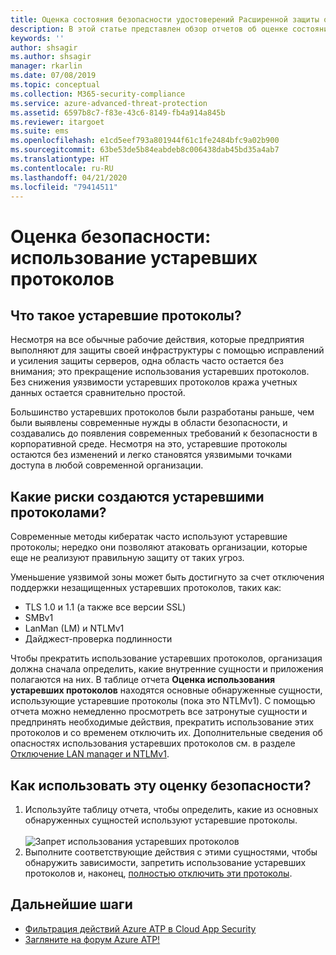 ```yaml
---
title: Оценка состояния безопасности удостоверений Расширенной защиты от угроз Azure с устаревшими протоколами
description: В этой статье представлен обзор отчетов об оценке состояния безопасности удостоверений в устаревших протоколах Azure ATP.
keywords: ''
author: shsagir
ms.author: shsagir
manager: rkarlin
ms.date: 07/08/2019
ms.topic: conceptual
ms.collection: M365-security-compliance
ms.service: azure-advanced-threat-protection
ms.assetid: 6597b8c7-f83e-43c6-8149-fb4a914a845b
ms.reviewer: itargoet
ms.suite: ems
ms.openlocfilehash: e1cd5eef793a801944f61c1fe2484bfc9a02b900
ms.sourcegitcommit: 63be53de5b84eabdeb8c006438dab45bd35a4ab7
ms.translationtype: HT
ms.contentlocale: ru-RU
ms.lasthandoff: 04/21/2020
ms.locfileid: "79414511"
---
```

# <a name="security-assessment-legacy-protocols-usage"></a>Оценка безопасности: использование устаревших протоколов 
 
## <a name="what-are-legacy-protocols"></a>Что такое устаревшие протоколы?

Несмотря на все обычные рабочие действия, которые предприятия выполняют для защиты своей инфраструктуры с помощью исправлений и усиления защиты серверов, одна область часто остается без внимания; это прекращение использования устаревших протоколов. Без снижения уязвимости устаревших протоколов кража учетных данных остается сравнительно простой. 

Большинство устаревших протоколов были разработаны раньше, чем были выявлены современные нужды в области безопасности, и создавались до появления современных требований к безопасности в корпоративной среде. Несмотря на это, устаревшие протоколы остаются без изменений и легко становятся уязвимыми точками доступа в любой современной организации. 

## <a name="what-risks-do-retained-legacy-protocols-introduce"></a>Какие риски создаются устаревшими протоколами? 

Современные методы кибератак часто используют устаревшие протоколы; нередко они позволяют атаковать организации, которые еще не реализуют правильную защиту от таких угроз. 

Уменьшение уязвимой зоны может быть достигнуто за счет отключения поддержки незащищенных устаревших протоколов, таких как: 

- TLS 1.0 и 1.1 (а также все версии SSL)
- SMBv1
- LanMan (LM) и NTLMv1
- Дайджест-проверка подлинности

Чтобы прекратить использование устаревших протоколов, организация должна сначала определить, какие внутренние сущности и приложения полагаются на них. В таблице отчета **Оценка использования устаревших протоколов** находятся основные обнаруженные сущности, использующие устаревшие протоколы (пока это NTLMv1). С помощью отчета можно немедленно просмотреть все затронутые сущности и предпринять необходимые действия, прекратить использование этих протоколов и со временем отключить их. Дополнительные сведения об опасностях использования устаревших протоколов см. в разделе [Отключение LAN manager и NTLMv1](https://blogs.technet.microsoft.com/miriamxyra/2017/11/07/stop-using-lan-manager-and-ntlmv1/).


## <a name="how-do-i-use-this-security-assessment"></a>Как использовать эту оценку безопасности? 
1. Используйте таблицу отчета, чтобы определить, какие из основных обнаруженных сущностей используют устаревшие протоколы.  
    <br>![Запрет использования устаревших протоколов](media/atp-cas-isp-legacy-protocols-2.png)
1. Выполните соответствующие действия с этими сущностями, чтобы обнаружить зависимости, запретить использование устаревших протоколов и, наконец, [полностью отключить эти протоколы](https://blogs.technet.microsoft.com/miriamxyra/2017/11/07/stop-using-lan-manager-and-ntlmv1/). 

## <a name="next-steps"></a>Дальнейшие шаги
- [Фильтрация действий Azure ATP в Cloud App Security](atp-activities-filtering-mcas.md)
- [Загляните на форум Azure ATP!](https://aka.ms/azureatpcommunity)

